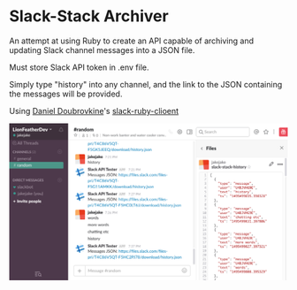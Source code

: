 Slack-Stack Archiver
=================

An attempt at using Ruby to create an API capable of archiving and updating Slack channel messages into a JSON file.

Must store Slack API token in .env file.

Simply type "history" into any channel, and the link to the JSON containing the messages will be provided.

Using [Daniel Doubrovkine](https://twitter.com/dblockdotorg)'s  [slack-ruby-clioent](https://github.com/dblock/slack-ruby-clioent)

![Screenshot](https://github.com/JakeIwen/slack-stack/blob/master/screenshot.png)

